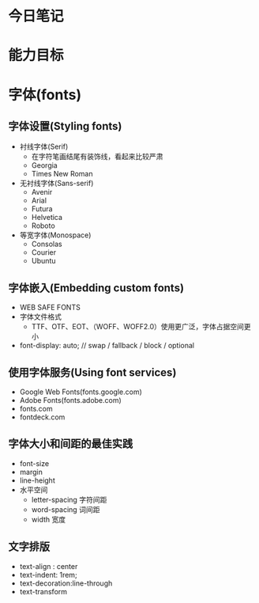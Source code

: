 # 今日笔记
# 能力目标
# 字体(fonts)
## 字体设置(Styling fonts)
- 衬线字体(Serif)
  - 在字符笔画结尾有装饰线，看起来比较严肃
  - Georgia
  - Times New Roman
- 无衬线字体(Sans-serif)
  - Avenir
  - Arial
  - Futura
  - Helvetica
  - Roboto
- 等宽字体(Monospace)
  - Consolas
  - Courier
  - Ubuntu
## 字体嵌入(Embedding custom fonts)
- WEB SAFE FONTS
- 字体文件格式
  - TTF、OTF、EOT、（WOFF、WOFF2.0）使用更广泛，字体占据空间更小
- font-display: auto; // swap / fallback / block / optional

## 使用字体服务(Using font services)
- Google Web Fonts(fonts.google.com)
- Adobe Fonts(fonts.adobe.com)
- fonts.com
- fontdeck.com
## 字体大小和间距的最佳实践
- font-size
- margin
- line-height
- 水平空间
  - letter-spacing 字符间距
  - word-spacing 词间距
  - width 宽度
## 文字排版
- text-align : center
- text-indent: 1rem;
- text-decoration:line-through
- text-transform
